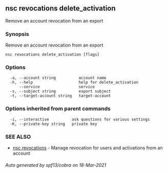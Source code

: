 ## nsc revocations delete_activation

Remove an account revocation from an export

### Synopsis

Remove an account revocation from an export

```
nsc revocations delete_activation [flags]
```

### Options

```
  -a, --account string          account name
  -h, --help                    help for delete_activation
      --service                 service
  -s, --subject string          export subject
  -t, --target-account string   target-account
```

### Options inherited from parent commands

```
  -i, --interactive          ask questions for various settings
  -K, --private-key string   private key
```

### SEE ALSO

* [nsc revocations](nsc_revocations.md)	 - Manage revocation for users and activations from an account

###### Auto generated by spf13/cobra on 18-Mar-2021
